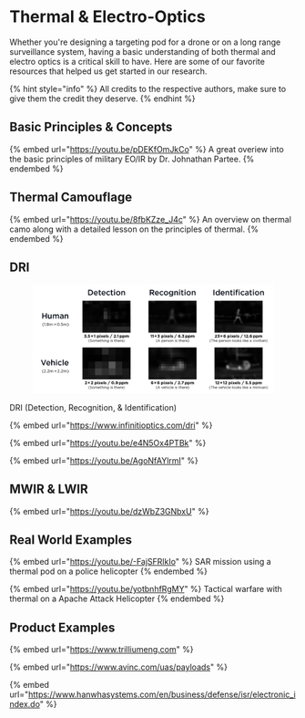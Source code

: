 # Thermal & Electro-Optics

Whether you're designing a targeting pod for a drone or on a long range surveillance system, having a basic understanding of both thermal and electro optics is a critical skill to have. Here are some of our favorite resources that helped us get started in our research.

{% hint style="info" %}
All credits to the respective authors, make sure to give them the credit they deserve.
{% endhint %}

## Basic Principles & Concepts

{% embed url="https://youtu.be/pDEKfOmJkCo" %}
A great overiew into the basic principles of military EO/IR by Dr. Johnathan Partee.
{% endembed %}

## Thermal Camouflage

{% embed url="https://youtu.be/8fbKZze_J4c" %}
An overview on thermal camo along with a detailed lesson on the principles of thermal.
{% endembed %}



## DRI

<figure><img src="../.gitbook/assets/DRI Chart.png" alt=""><figcaption></figcaption></figure>

DRI (Detection, Recognition, & Identification)

{% embed url="https://www.infinitioptics.com/dri" %}

{% embed url="https://youtu.be/e4N5Ox4PTBk" %}

{% embed url="https://youtu.be/AgoNfAYlrmI" %}

## MWIR & LWIR

{% embed url="https://youtu.be/dzWbZ3GNbxU" %}

## Real World Examples

{% embed url="https://youtu.be/-FajSFRlkIo" %}
SAR mission using a thermal pod on a police helicopter
{% endembed %}

{% embed url="https://youtu.be/yotbnhfRgMY" %}
Tactical warfare with thermal on a Apache Attack Helicopter
{% endembed %}

## Product Examples

{% embed url="https://www.trilliumeng.com" %}

{% embed url="https://www.avinc.com/uas/payloads" %}

{% embed url="https://www.hanwhasystems.com/en/business/defense/isr/electronic_index.do" %}
